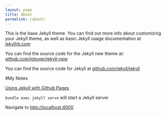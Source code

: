 ```yaml
---
layout: page
title: About
permalink: /about/
---
```


This is the base Jekyll theme. You can find out more info about customizing your Jekyll theme, as well as basic Jekyll usage documentation at [jekyllrb.com](http://jekyllrb.com/)

You can find the source code for the Jekyll new theme at: [github.com/jglovier/jekyll-new](https://github.com/jglovier/jekyll-new)

You can find the source code for Jekyll at [github.com/jekyll/jekyll](https://github.com/jekyll/jekyll)

#My Notes

[Using Jekyll with Github Pages](https://help.github.com/articles/using-jekyll-with-pages/)

`bundle exec jekyll serve` will start a Jekyll server

Navigate to [http://localhost:4000](http://localhost:4000)
